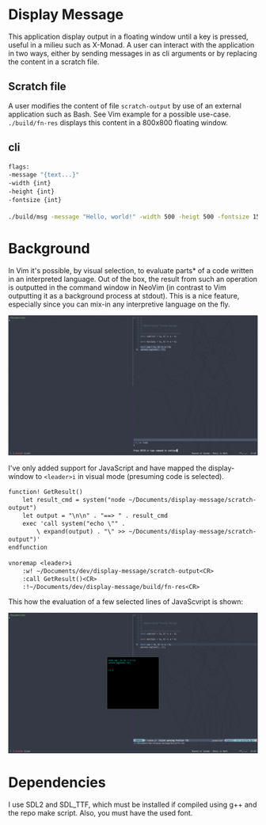 # Display Message
This application display output in a floating window until a key is pressed, useful in a milieu such as X-Monad. A user can interact with the application in two ways, either by sending messages in as cli arguments or by replacing the content in a scratch file.

## Scratch file
A user modifies the content of file `scratch-output` by use of an external application such as Bash. See Vim example for a possible use-case. `./build/fn-res` displays this content in a 800x800 floating window.

## cli
```bash
flags:
-message "{text...}"
-width {int}
-height {int}
-fontsize {int}

./build/msg -message "Hello, world!" -width 500 -heigt 500 -fontsize 15
```



# Background
In Vim it's possible, by visual selection, to evaluate parts* of a code written in an interpreted language. Out of the box, the result from such an operation is outputted in the command window in NeoVim (in contrast to Vim outputting it as a background process at stdout). This is a nice feature, especially since you can mix-in any interpretive language on the fly.

![screen recording](assets/screenshot-1.png)

I've only added support for JavaScript and have mapped the display-window to `<leader>i` in visual mode (presuming code is selected).

```vimscript
function! GetResult()
    let result_cmd = system("node ~/Documents/display-message/scratch-output")
    let output = "\n\n" . "==> " . result_cmd
    exec 'call system("echo \"" .
        \ expand(output) . "\" >> ~/Documents/display-message/scratch-output")'
endfunction

vnoremap <leader>i
    :w! ~/Documents/dev/display-message/scratch-output<CR>
    :call GetResult()<CR>
    :!~/Documents/dev/display-message/build/fn-res<CR>
```

This how the evaluation of a few selected lines of JavaScvript is shown:

![screen recording](assets/screenshot-2.png)

# Dependencies
I use SDL2 and SDL_TTF, which must be installed if compiled using g++ and the repo make script. Also, you must have the used font.
